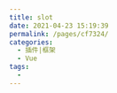 ```yaml
---
title: slot
date: 2021-04-23 15:19:39
permalink: /pages/cf7324/
categories:
  - 插件|框架
  - Vue
tags:
  - 
---
```

